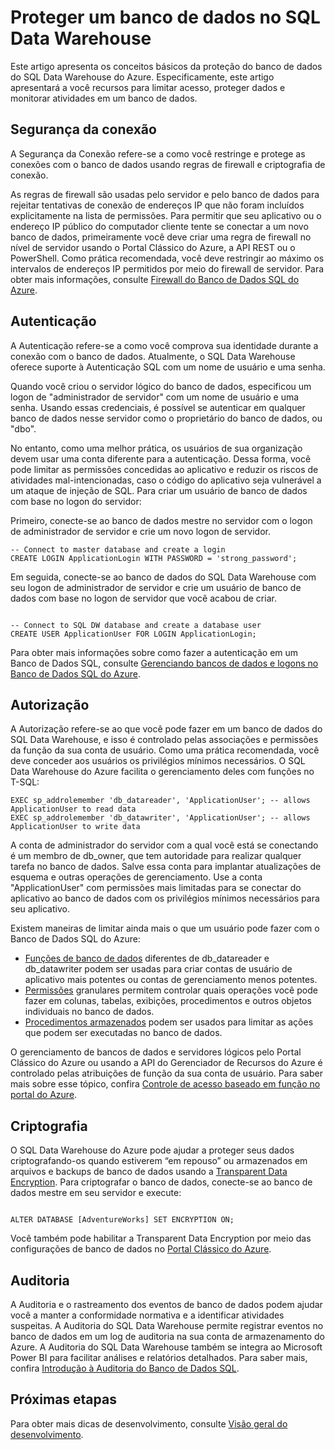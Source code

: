 <properties
   pageTitle="Proteger um banco de dados no SQL Data Warehouse | Microsoft Azure"
   description="Dicas para proteger um banco de dados no SQL Data Warehouse do Azure para desenvolvimento de soluções."
   services="sql-data-warehouse"
   documentationCenter="NA"
   authors="sahaj08"
   manager="barbkess"
   editor=""/>

<tags
   ms.service="sql-data-warehouse"
   ms.devlang="NA"
   ms.topic="article"
   ms.tgt_pltfrm="NA"
   ms.workload="data-services"
   ms.date="01/07/2016"
   ms.author="sahajs;barbkess;sonyama"/>

# Proteger um banco de dados no SQL Data Warehouse

Este artigo apresenta os conceitos básicos da proteção do banco de dados do SQL Data Warehouse do Azure. Especificamente, este artigo apresentará a você recursos para limitar acesso, proteger dados e monitorar atividades em um banco de dados.

## Segurança da conexão

A Segurança da Conexão refere-se a como você restringe e protege as conexões com o banco de dados usando regras de firewall e criptografia de conexão.

As regras de firewall são usadas pelo servidor e pelo banco de dados para rejeitar tentativas de conexão de endereços IP que não foram incluídos explicitamente na lista de permissões. Para permitir que seu aplicativo ou o endereço IP público do computador cliente tente se conectar a um novo banco de dados, primeiramente você deve criar uma regra de firewall no nível de servidor usando o Portal Clássico do Azure, a API REST ou o PowerShell. Como prática recomendada, você deve restringir ao máximo os intervalos de endereços IP permitidos por meio do firewall de servidor. Para obter mais informações, consulte [Firewall do Banco de Dados SQL do Azure][].


## Autenticação

A Autenticação refere-se a como você comprova sua identidade durante a conexão com o banco de dados. Atualmente, o SQL Data Warehouse oferece suporte à Autenticação SQL com um nome de usuário e uma senha.

Quando você criou o servidor lógico do banco de dados, especificou um logon de "administrador de servidor" com um nome de usuário e uma senha. Usando essas credenciais, é possível se autenticar em qualquer banco de dados nesse servidor como o proprietário do banco de dados, ou "dbo".

No entanto, como uma melhor prática, os usuários de sua organização devem usar uma conta diferente para a autenticação. Dessa forma, você pode limitar as permissões concedidas ao aplicativo e reduzir os riscos de atividades mal-intencionadas, caso o código do aplicativo seja vulnerável a um ataque de injeção de SQL. Para criar um usuário de banco de dados com base no logon do servidor:

Primeiro, conecte-se ao banco de dados mestre no servidor com o logon de administrador de servidor e crie um novo logon de servidor.

```
-- Connect to master database and create a login
CREATE LOGIN ApplicationLogin WITH PASSWORD = 'strong_password';

```

Em seguida, conecte-se ao banco de dados do SQL Data Warehouse com seu logon de administrador de servidor e crie um usuário de banco de dados com base no logon de servidor que você acabou de criar.

```

-- Connect to SQL DW database and create a database user
CREATE USER ApplicationUser FOR LOGIN ApplicationLogin;

```

Para obter mais informações sobre como fazer a autenticação em um Banco de Dados SQL, consulte [Gerenciando bancos de dados e logons no Banco de Dados SQL do Azure][].


## Autorização

A Autorização refere-se ao que você pode fazer em um banco de dados do SQL Data Warehouse, e isso é controlado pelas associações e permissões da função da sua conta de usuário. Como uma prática recomendada, você deve conceder aos usuários os privilégios mínimos necessários. O SQL Data Warehouse do Azure facilita o gerenciamento deles com funções no T-SQL:

```
EXEC sp_addrolemember 'db_datareader', 'ApplicationUser'; -- allows ApplicationUser to read data
EXEC sp_addrolemember 'db_datawriter', 'ApplicationUser'; -- allows ApplicationUser to write data
```

A conta de administrador do servidor com a qual você está se conectando é um membro de db\_owner, que tem autoridade para realizar qualquer tarefa no banco de dados. Salve essa conta para implantar atualizações de esquema e outras operações de gerenciamento. Use a conta "ApplicationUser" com permissões mais limitadas para se conectar do aplicativo ao banco de dados com os privilégios mínimos necessários para seu aplicativo.

Existem maneiras de limitar ainda mais o que um usuário pode fazer com o Banco de Dados SQL do Azure:

- [Funções de banco de dados][] diferentes de db\_datareader e db\_datawriter podem ser usadas para criar contas de usuário de aplicativo mais potentes ou contas de gerenciamento menos potentes.
- [Permissões][] granulares permitem controlar quais operações você pode fazer em colunas, tabelas, exibições, procedimentos e outros objetos individuais no banco de dados.
- [Procedimentos armazenados][] podem ser usados para limitar as ações que podem ser executadas no banco de dados.

O gerenciamento de bancos de dados e servidores lógicos pelo Portal Clássico do Azure ou usando a API do Gerenciador de Recursos do Azure é controlado pelas atribuições de função da sua conta de usuário. Para saber mais sobre esse tópico, confira [Controle de acesso baseado em função no portal do Azure][].



## Criptografia

O SQL Data Warehouse do Azure pode ajudar a proteger seus dados criptografando-os quando estiverem “em repouso” ou armazenados em arquivos e backups de banco de dados usando a [Transparent Data Encryption][]. Para criptografar o banco de dados, conecte-se ao banco de dados mestre em seu servidor e execute:


```

ALTER DATABASE [AdventureWorks] SET ENCRYPTION ON;

```

Você também pode habilitar a Transparent Data Encryption por meio das configurações de banco de dados no [Portal Clássico do Azure][].



## Auditoria

A Auditoria e o rastreamento dos eventos de banco de dados podem ajudar você a manter a conformidade normativa e a identificar atividades suspeitas. A Auditoria do SQL Data Warehouse permite registrar eventos no banco de dados em um log de auditoria na sua conta de armazenamento do Azure. A Auditoria do SQL Data Warehouse também se integra ao Microsoft Power BI para facilitar análises e relatórios detalhados. Para saber mais, confira [Introdução à Auditoria do Banco de Dados SQL][].



## Próximas etapas
Para obter mais dicas de desenvolvimento, consulte [Visão geral do desenvolvimento][].

<!--Image references-->

<!--Article references-->
[Visão geral do desenvolvimento]: sql-data-warehouse-overview-develop.md


<!--MSDN references-->
[Firewall do Banco de Dados SQL do Azure]: https://msdn.microsoft.com/library/ee621782.aspx
[Funções de banco de dados]: https://msdn.microsoft.com/library/ms189121.aspx
[Gerenciando bancos de dados e logons no Banco de Dados SQL do Azure]: https://msdn.microsoft.com/library/ee336235.aspx
[Permissões]: https://msdn.microsoft.com/library/ms191291.aspx
[Procedimentos armazenados]: https://msdn.microsoft.com/library/ms190782.aspx
[Transparent Data Encryption]: http://go.microsoft.com/fwlink/?LinkId=526242
[Introdução à Auditoria do Banco de Dados SQL]: sql-database-auditing-get-started.md
[Portal Clássico do Azure]: https://portal.azure.com/

<!--Other Web references-->
[Controle de acesso baseado em função no portal do Azure]: http://azure.microsoft.com/documentation/articles/role-based-access-control-configure.aspx

<!---HONumber=AcomDC_0114_2016-->